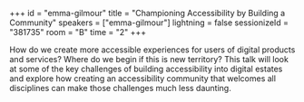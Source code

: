 +++
id = "emma-gilmour"
title = "Championing Accessibility by Building a Community"
speakers = ["emma-gilmour"]
lightning = false
sessionizeId = "381735"
room = "B"
time = "2"
+++

How do we create more accessible experiences for users of digital products and services? Where do we begin if this is new territory? This talk will look at some of the key challenges of building accessibility into digital estates and explore how creating an accessibility community that welcomes all disciplines can make those challenges much less daunting.